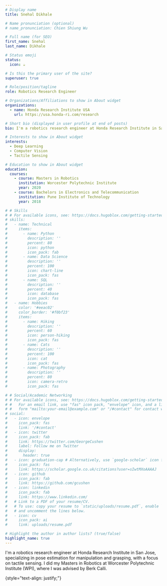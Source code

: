 ```yaml
---
# Display name
title: Snehal Dikhale

# Name pronunciation (optional)
# name_pronunciation: Chien Shiung Wu

# Full name (for SEO)
first_name: Snehal
last_name: Dikhale

# Status emoji
status:
  icon: ☕️

# Is this the primary user of the site?
superuser: true

# Role/position/tagline
role: Robotics Research Engineer

# Organizations/Affiliations to show in About widget
organizations:
  - name: Honda Research Institute USA
    url: https://usa.honda-ri.com/research

# Short bio (displayed in user profile at end of posts)
bio: I'm a robotics research engineer at Honda Research Institute in San Jose, specializing in pose estimation for manipulation and grasping, with a focus on tactile sensing. I did my Masters in Robotics at Worcester Polytechnic Institute (WPI), where I was advised by Berk Calli.

# Interests to show in About widget
interests:
  - Deep Learning
  - Computer Vision
  - Tactile Sensing

# Education to show in About widget
education:
  courses:
    - course: Masters in Robotics
      institution: Worcester Polytechnic Institute
      year: 2020
    - course: Bachelors in Electronics and Telecommunication
      institution: Pune Institute of Technology
      year: 2018

# # Skills
# # For available icons, see: https://docs.hugoblox.com/getting-started/page-builder/#icons
# skills:
#   - name: Technical
#     items:
#       - name: Python
#         description: ''
#         percent: 80
#         icon: python
#         icon_pack: fab
#       - name: Data Science
#         description: ''
#         percent: 100
#         icon: chart-line
#         icon_pack: fas
#       - name: SQL
#         description: ''
#         percent: 40
#         icon: database
#         icon_pack: fas
#   - name: Hobbies
#     color: '#eeac02'
#     color_border: '#f0bf23'
#     items:
#       - name: Hiking
#         description: ''
#         percent: 60
#         icon: person-hiking
#         icon_pack: fas
#       - name: Cats
#         description: ''
#         percent: 100
#         icon: cat
#         icon_pack: fas
#       - name: Photography
#         description: ''
#         percent: 80
#         icon: camera-retro
#         icon_pack: fas

# # Social/Academic Networking
# # For available icons, see: https://docs.hugoblox.com/getting-started/page-builder/#icons
# #   For an email link, use "fas" icon pack, "envelope" icon, and a link in the
# #   form "mailto:your-email@example.com" or "/#contact" for contact widget.
# social:
#   - icon: envelope
#     icon_pack: fas
#     link: '/#contact'
#   - icon: twitter
#     icon_pack: fab
#     link: https://twitter.com/GeorgeCushen
#     label: Follow me on Twitter
#     display:
#       header: true
#   - icon: graduation-cap # Alternatively, use `google-scholar` icon from `ai` icon pack
#     icon_pack: fas
#     link: https://scholar.google.co.uk/citations?user=sIwtMXoAAAAJ
#   - icon: github
#     icon_pack: fab
#     link: https://github.com/gcushen
#   - icon: linkedin
#     icon_pack: fab
#     link: https://www.linkedin.com/
#   # Link to a PDF of your resume/CV.
#   # To use: copy your resume to `static/uploads/resume.pdf`, enable `ai` icons in `params.yaml`,
#   # and uncomment the lines below.
#   - icon: cv
#     icon_pack: ai
#     link: uploads/resume.pdf

# Highlight the author in author lists? (true/false)
highlight_name: true
---
```


I'm a robotics research engineer at Honda Research Institute in San Jose, specializing in pose estimation for manipulation and grasping, with a focus on tactile sensing. I did my Masters in Robotics at Worcester Polytechnic Institute (WPI), where I was advised by Berk Calli.

{style="text-align: justify;"}
